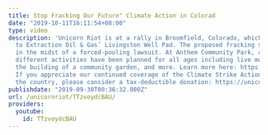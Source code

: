 ```yaml
---
title: Stop Fracking Our Future" Climate Action in Colorad
date: "2019-10-11T16:11:54+08:00"
type: video
description: 'Unicorn Riot is at a rally in Broomfield, Colorado, which is adjacent
  to Extraction Oil & Gas’ Livingston Well Pad. The proposed fracking site has been
  in the midst of a forced-pooling lawsuit. At Anthem Community Park, a variety of
  different activities have been planned for all ages including live music, face-painting,
  the building of a community garden, and more. Learn more here: https://unicornriot.ninja/2019/co-community-turns-up-pressure-on-last-day-of-climate-strike/
  If you appreciate our continued coverage of the Climate Strike Action Week across
  the country, please consider a tax-deductible donation: https://unicornriot.ninja/support-our-work/'
publishdate: "2019-09-30T00:36:32.000Z"
url: /unicornriot/TTzvoydcBAU/
providers:
  youtube:
    id: TTzvoydcBAU
---
```


